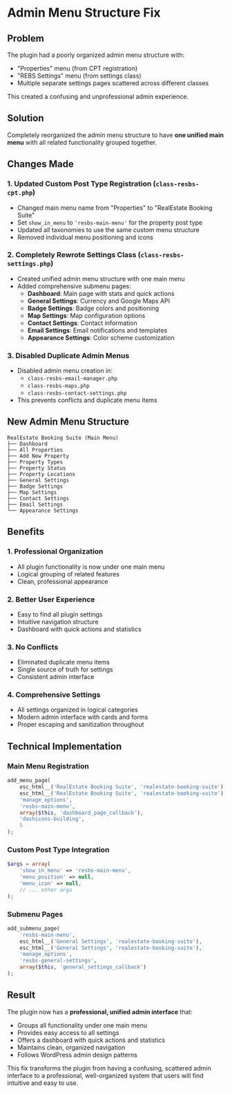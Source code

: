 # Admin Menu Structure Fix

## Problem
The plugin had a poorly organized admin menu structure with:
- "Properties" menu (from CPT registration)
- "REBS Settings" menu (from settings class)
- Multiple separate settings pages scattered across different classes

This created a confusing and unprofessional admin experience.

## Solution
Completely reorganized the admin menu structure to have **one unified main menu** with all related functionality grouped together.

## Changes Made

### 1. Updated Custom Post Type Registration (`class-resbs-cpt.php`)
- Changed main menu name from "Properties" to "RealEstate Booking Suite"
- Set `show_in_menu` to `'resbs-main-menu'` for the property post type
- Updated all taxonomies to use the same custom menu structure
- Removed individual menu positioning and icons

### 2. Completely Rewrote Settings Class (`class-resbs-settings.php`)
- Created unified admin menu structure with one main menu
- Added comprehensive submenu pages:
  - **Dashboard**: Main page with stats and quick actions
  - **General Settings**: Currency and Google Maps API
  - **Badge Settings**: Badge colors and positioning
  - **Map Settings**: Map configuration options
  - **Contact Settings**: Contact information
  - **Email Settings**: Email notifications and templates
  - **Appearance Settings**: Color scheme customization

### 3. Disabled Duplicate Admin Menus
- Disabled admin menu creation in:
  - `class-resbs-email-manager.php`
  - `class-resbs-maps.php`
  - `class-resbs-contact-settings.php`
- This prevents conflicts and duplicate menu items

## New Admin Menu Structure

```
RealEstate Booking Suite (Main Menu)
├── Dashboard
├── All Properties
├── Add New Property
├── Property Types
├── Property Status
├── Property Locations
├── General Settings
├── Badge Settings
├── Map Settings
├── Contact Settings
├── Email Settings
└── Appearance Settings
```

## Benefits

### 1. **Professional Organization**
- All plugin functionality is now under one main menu
- Logical grouping of related features
- Clean, professional appearance

### 2. **Better User Experience**
- Easy to find all plugin settings
- Intuitive navigation structure
- Dashboard with quick actions and statistics

### 3. **No Conflicts**
- Eliminated duplicate menu items
- Single source of truth for settings
- Consistent admin interface

### 4. **Comprehensive Settings**
- All settings organized in logical categories
- Modern admin interface with cards and forms
- Proper escaping and sanitization throughout

## Technical Implementation

### Main Menu Registration
```php
add_menu_page(
    esc_html__('RealEstate Booking Suite', 'realestate-booking-suite'),
    esc_html__('RealEstate Booking Suite', 'realestate-booking-suite'),
    'manage_options',
    'resbs-main-menu',
    array($this, 'dashboard_page_callback'),
    'dashicons-building',
    5
);
```

### Custom Post Type Integration
```php
$args = array(
    'show_in_menu' => 'resbs-main-menu',
    'menu_position' => null,
    'menu_icon' => null,
    // ... other args
);
```

### Submenu Pages
```php
add_submenu_page(
    'resbs-main-menu',
    esc_html__('General Settings', 'realestate-booking-suite'),
    esc_html__('General Settings', 'realestate-booking-suite'),
    'manage_options',
    'resbs-general-settings',
    array($this, 'general_settings_callback')
);
```

## Result
The plugin now has a **professional, unified admin interface** that:
- Groups all functionality under one main menu
- Provides easy access to all settings
- Offers a dashboard with quick actions and statistics
- Maintains clean, organized navigation
- Follows WordPress admin design patterns

This fix transforms the plugin from having a confusing, scattered admin interface to a professional, well-organized system that users will find intuitive and easy to use.
